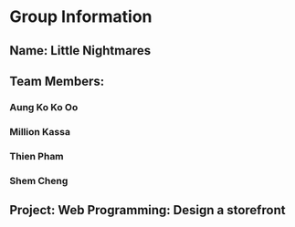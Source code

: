 # Group Information
## Name: Little Nightmares
## Team Members:
### Aung Ko Ko Oo
### Million Kassa
### Thien Pham
### Shem Cheng
## Project: Web Programming: Design a storefront
